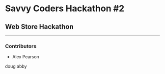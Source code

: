 # Savvy Coders Hackathon \#2
## Web Store Hackathon

---

### Contributors
+ Alex Pearson



doug
abby
